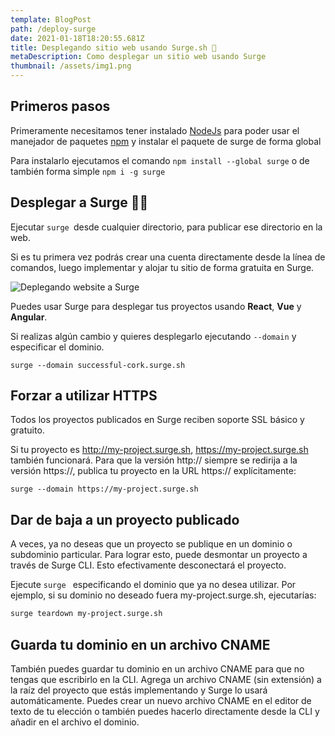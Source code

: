 ```yaml
---
template: BlogPost
path: /deploy-surge
date: 2021-01-18T18:20:55.681Z
title: Desplegando sitio web usando Surge.sh 🚀
metaDescription: Como desplegar un sitio web usando Surge
thumbnail: /assets/img1.png
---
```

## Primeros pasos

Primeramente necesitamos tener instalado [NodeJs](https://nodejs.org/) para poder usar el manejador de paquetes [npm](https://www.npmjs.com/) y instalar el paquete de surge de forma global

Para instalarlo ejecutamos el comando ` npm install --global surge ` o de también forma simple `npm i -g surge`

## Desplegar a Surge 🐱‍🏍

Ejecutar `surge `desde cualquier directorio, para publicar ese directorio en la web. 

Si es tu primera vez podrás crear una cuenta directamente desde la línea de comandos, luego implementar y alojar tu sitio de forma gratuita en Surge.

![Deplegando website a Surge](/assets/captura.png "Deplegando website a Surge")

Puedes usar Surge para desplegar tus proyectos usando **React**, **Vue** y **Angular**.

Si realizas algún cambio y quieres desplegarlo ejecutando `--domain` y especificar el dominio.

```
surge --domain successful-cork.surge.sh
```

## Forzar a utilizar HTTPS

Todos los proyectos publicados en Surge reciben soporte SSL básico y gratuito. 

Si tu proyecto es http://my-project.surge.sh, https://my-project.surge.sh también funcionará. Para que la versión http:// siempre se redirija a la versión https://, publica tu proyecto en la URL https:// explícitamente:

```
surge --domain https://my-project.surge.sh
```

## Dar de baja a un proyecto publicado

A veces, ya no deseas que un proyecto se publique en un dominio o subdominio particular. Para lograr esto, puede desmontar un proyecto a través de Surge CLI. Esto efectivamente desconectará el proyecto.

Ejecute `surge ` especificando el dominio que ya no desea utilizar. Por ejemplo, si su dominio no deseado fuera my-project.surge.sh, ejecutarías:

```sh
surge teardown my-project.surge.sh
```

## Guarda tu dominio en un archivo CNAME

También puedes guardar tu dominio en un archivo CNAME para que no tengas que escribirlo en la CLI. Agrega un archivo CNAME (sin extensión) a la raíz del proyecto que estás implementando y Surge lo usará automáticamente. Puedes crear un nuevo archivo CNAME en el editor de texto de tu elección o también puedes hacerlo directamente desde la CLI y añadir en el archivo el dominio.